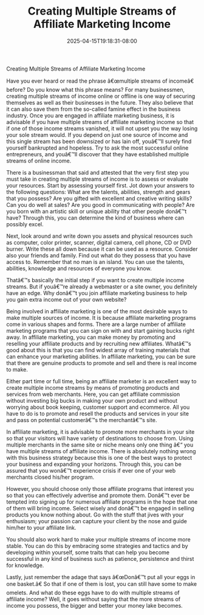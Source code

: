 ﻿---
title: "Creating Multiple Streams of Affiliate Marketing Income"
date: 2025-04-15T19:18:31-08:00
description: "35 divers marketing articles Tips for Web Success"
featured_image: "/images/35 divers marketing articles.jpg"
tags: ["35 divers marketing articles"]
---

Creating Multiple Streams of Affiliate Marketing Income


Have you ever heard or read the phrase â€œmultiple streams of incomeâ€ before? Do you know what this phrase means? For many businessmen, creating multiple streams of income online or offline is one way of securing themselves as well as their businesses in the future. They also believe that it can also save them from the so-called famine effect in the business industry. Once you are engaged in affiliate marketing business, it is advisable if you have multiple streams of affiliate marketing income so that if one of those income streams vanished, it will not upset you the way losing your sole stream would. If you depend on just one source of income and this single stream has been downsized or has lain off, youâ€™ll surely find yourself bankrupted and hopeless. Try to ask the most successful online entrepreneurs, and youâ€™ll discover that they have established multiple streams of online income. 

There is a businessman that said and attested that the very first step you must take in creating multiple streams of income is to assess or evaluate your resources. Start by assessing yourself first. Jot down your answers to the following questions: What are the talents, abilities, strength and gears that you possess? Are you gifted with excellent and creative writing skills? Can you do well at sales? Are you good in communicating with people? Are you born with an artistic skill or unique ability that other people donâ€™t have? Through this, you can determine the kind of business where can possibly excel. 

Next, look around and write down you assets and physical resources such as computer, color printer, scanner, digital camera, cell phone, CD or DVD burner. Write these all down because it can be used as a resource. Consider also your friends and family. Find out what do they possess that you have access to. Remember that no man is an island. You can use the talents, abilities, knowledge and resources of everyone you know.

Thatâ€™s basically the initial step if you want to create multiple income streams. But if youâ€™re already a webmaster or a site owner, you definitely have an edge. Why donâ€™t you join affiliate marketing business to help you gain extra income out of your own website? 

Being involved in affiliate marketing is one of the most desirable ways to make multiple sources of income. It is because affiliate marketing programs come in various shapes and forms. There are a large number of affiliate marketing programs that you can sign on with and start gaining bucks right away. In affiliate marketing, you can make money by promoting and reselling your affiliate products and by recruiting new affiliates. Whatâ€™s good about this is that you can find widest array of training materials that can enhance your marketing abilities. In affiliate marketing, you can be sure that there are genuine products to promote and sell and there is real income to make.

Either part time or full time, being an affiliate marketer is an excellent way to create multiple income streams by means of promoting products and services from web merchants. Here, you can get affiliate commission without investing big bucks in making your own product and without worrying about book keeping, customer support and ecommerce. All you have to do is to promote and resell the products and services in your site and pass on potential customerâ€™s the merchantâ€™s site. 

In affiliate marketing, it is advisable to promote more merchants in your site so that your visitors will have variety of destinations to choose from.  Using multiple merchants in the same site or niche means only one thing â€“ you have multiple streams of affiliate income. There is absolutely nothing wrong with this business strategy because this is one of the best ways to protect your business and expanding your horizons. Through this, you can be assured that you wonâ€™t experience crisis if ever one of your web merchants closed his/her program. 

However, you should choose only those affiliate programs that interest you so that you can effectively advertise and promote them. Donâ€™t ever be tempted into signing up for numerous affiliate programs in the hope that one of them will bring income. Select wisely and donâ€™t be engaged in selling products you know nothing about. Go with the stuff that jives with your enthusiasm; your passion can capture your client by the nose and guide him/her to your affiliate link.

You should also work hard to make your multiple streams of income more stable. You can do this by embracing some strategies and tactics and by developing within yourself, some traits that can help you become successful in any kind of business such as patience, persistence and thirst for knowledge. 

Lastly, just remember the adage that says â€œDonâ€™t put all your eggs in one basket.â€ So that if one of them is lost, you can still have some to make omelets. And what do these eggs have to do with multiple streams of affiliate income? Well, it goes without saying that the more streams of income you possess, the bigger and better your money lake becomes. 

